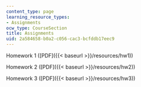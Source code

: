 ```yaml
---
content_type: page
learning_resource_types:
- Assignments
ocw_type: CourseSection
title: Assignments
uid: 2a584658-b0a2-c056-cac3-bcfddb17eec9
---
```


Homework 1 ([PDF]({{< baseurl >}}/resources/hw1))

Homework 2 ([PDF]({{< baseurl >}}/resources/hw2))

Homework 3 ([PDF]({{< baseurl >}}/resources/hw3))